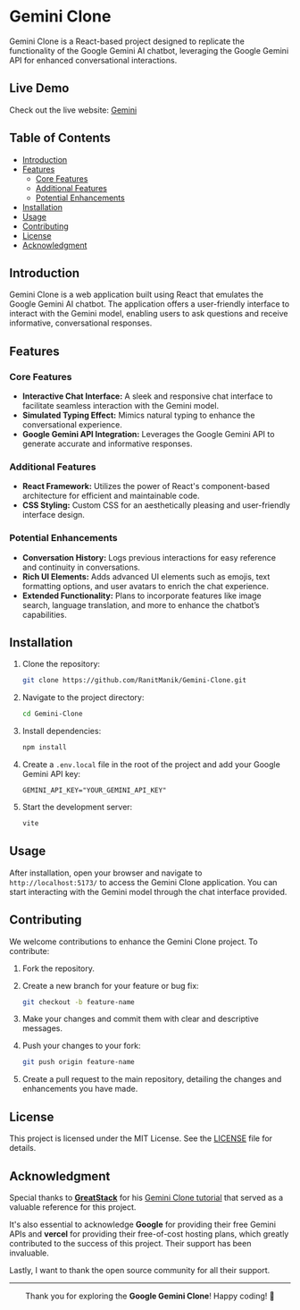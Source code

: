 # Gemini Clone

Gemini Clone is a React-based project designed to replicate the functionality of the Google Gemini AI chatbot, leveraging the Google Gemini API for enhanced conversational interactions.

## Live Demo

Check out the live website: [Gemini](https://gemini-api-ashy-pi.vercel.app)

## Table of Contents

- [Introduction](#introduction)
- [Features](#features)
    - [Core Features](#core-features)
    - [Additional Features](#additional-features)
    - [Potential Enhancements](#potential-enhancements)
- [Installation](#installation)
- [Usage](#usage)
- [Contributing](#contributing)
- [License](#license)
- [Acknowledgment](#acknowledgment)

## Introduction

Gemini Clone is a web application built using React that emulates the Google Gemini AI chatbot. The application offers a user-friendly interface to interact with the Gemini model, enabling users to ask questions and receive informative, conversational responses.

## Features

### Core Features

- **Interactive Chat Interface:** A sleek and responsive chat interface to facilitate seamless interaction with the Gemini model.
- **Simulated Typing Effect:** Mimics natural typing to enhance the conversational experience.
- **Google Gemini API Integration:** Leverages the Google Gemini API to generate accurate and informative responses.

### Additional Features

- **React Framework:** Utilizes the power of React's component-based architecture for efficient and maintainable code.
- **CSS Styling:** Custom CSS for an aesthetically pleasing and user-friendly interface design.

### Potential Enhancements

- **Conversation History:** Logs previous interactions for easy reference and continuity in conversations.
- **Rich UI Elements:** Adds advanced UI elements such as emojis, text formatting options, and user avatars to enrich the chat experience.
- **Extended Functionality:** Plans to incorporate features like image search, language translation, and more to enhance the chatbot’s capabilities.

## Installation

1. Clone the repository:

   ```bash
   git clone https://github.com/RanitManik/Gemini-Clone.git
   ```

2. Navigate to the project directory:

   ```bash
   cd Gemini-Clone
   ```

3. Install dependencies:

   ```bash
   npm install
   ```

4. Create a `.env.local` file in the root of the project and add your Google Gemini API key:

   ```plaintext
   GEMINI_API_KEY="YOUR_GEMINI_API_KEY"
   ```

5. Start the development server:

   ```bash
   vite
   ```

## Usage

After installation, open your browser and navigate to `http://localhost:5173/` to access the Gemini Clone application. You can start interacting with the Gemini model through the chat interface provided.

## Contributing

We welcome contributions to enhance the Gemini Clone project. To contribute:

1. Fork the repository.
2. Create a new branch for your feature or bug fix:

   ```bash
   git checkout -b feature-name
   ```

3. Make your changes and commit them with clear and descriptive messages.
4. Push your changes to your fork:

   ```bash
   git push origin feature-name
   ```

5. Create a pull request to the main repository, detailing the changes and enhancements you have made.

## License

This project is licensed under the MIT License. See the [LICENSE](LICENSE) file for details.

## Acknowledgment

Special thanks to **[GreatStack](https://www.youtube.com/@GreatStackDev)** for his [Gemini Clone tutorial](https://youtu.be/0yboGn8errU?feature=shared) that served as a valuable reference for this project.

It's also essential to acknowledge **Google** for providing their free Gemini APIs and **vercel** for providing their free-of-cost hosting plans, which greatly contributed to the success of this project. Their support has been invaluable.

Lastly, I want to thank the open source community for all their support.

---

<p align="center">Thank you for exploring the <strong>Google Gemini Clone</strong>! Happy coding! 🚀</p>
